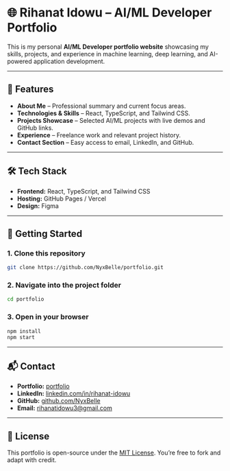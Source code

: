 # 🌐 Rihanat Idowu – AI/ML Developer Portfolio

This is my personal **AI/ML Developer portfolio website** showcasing my skills, projects, and experience in machine learning, deep learning, and AI-powered application development.

---

## 📌 Features

* **About Me** – Professional summary and current focus areas.
* **Technologies & Skills** – React, TypeScript, and Tailwind CSS.
* **Projects Showcase** – Selected AI/ML projects with live demos and GitHub links.
* **Experience** – Freelance work and relevant project history.
* **Contact Section** – Easy access to email, LinkedIn, and GitHub.

---

## 🛠️ Tech Stack

* **Frontend:** React, TypeScript, and Tailwind CSS
* **Hosting:** GitHub Pages / Vercel
* **Design:**  Figma

---

## 🚀 Getting Started

### 1. Clone this repository

```bash
git clone https://github.com/NyxBelle/portfolio.git
```

### 2. Navigate into the project folder

```bash
cd portfolio
```

### 3. Open in your browser

```bash
npm install
npm start
```

---

## 📬 Contact

* **Portfolio:** [portfolio](https://rihanat-portfolio-eta.vercel.app/)
* **LinkedIn:** [linkedin.com/in/rihanat-idowu](https://www.linkedin.com/in/rihanat-idowu)
* **GitHub:** [github.com/NyxBelle](https://github.com/NyxBelle)
* **Email:** [rihanatidowu3@gmail.com](mailto:rihanatidowu3@gmail.com)

---

## 📄 License

This portfolio is open-source under the [MIT License](LICENSE). You’re free to fork and adapt with credit.
